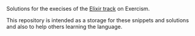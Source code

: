 Solutions for the execises of the [Elixir track](https://exercism.org/tracks/elixir) on Exercism.

This repository is intended as a storage for these snippets and solutions and also to help others learning the language.
